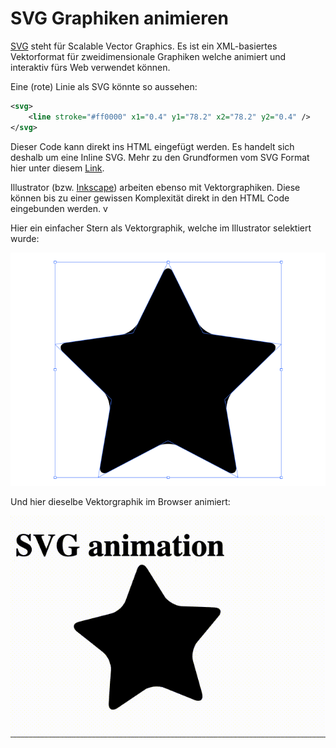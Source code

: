 # SVG Graphiken animieren

[SVG](https://svgontheweb.com) steht für Scalable Vector Graphics. Es ist ein XML-basiertes Vektorformat für zweidimensionale Graphiken welche animiert und interaktiv fürs Web verwendet können.

Eine (rote) Linie als SVG könnte so aussehen: 

```xml
<svg>
    <line stroke="#ff0000" x1="0.4" y1="78.2" x2="78.2" y2="0.4" />
</svg>
```

Dieser Code kann direkt ins HTML eingefügt werden. Es handelt sich deshalb um eine Inline SVG. Mehr zu den Grundformen vom SVG Format hier unter diesem [Link](https://www.w3schools.com/html/html5_svg.asp).

Illustrator (bzw. [Inkscape](https://inkscape.org/)) arbeiten ebenso mit Vektorgraphiken. Diese können bis zu einer gewissen Komplexität direkt in den HTML Code eingebunden werden. v

Hier ein einfacher Stern als Vektorgraphik, welche im Illustrator selektiert wurde:

![Star](img/star.png)

Und hier dieselbe Vektorgraphik im Browser animiert:

![Star](img/star_animated.gif)
